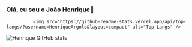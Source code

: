 ### Olá, eu sou o João Henrique👋

              <img src="https://github-readme-stats.vercel.app/api/top-langs/?username=HenriqueArgolo&layout=compact" alt="Top Langs" />         

<img src="https://github-readme-stats.vercel.app/api?username=HenriqueArgolo&show_icons=true&theme=dracula" alt="Henrique GitHub stats" />
